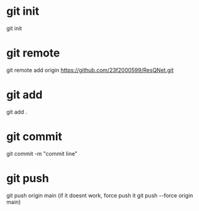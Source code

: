 # git init
git init
# git remote
git remote add origin https://github.com/23f2000599/ResQNet.git
# git add
git add .
# git commit
git commit -m "commit line"
# git push
git push origin main (if it doesnt work, force push it git push --force origin main)